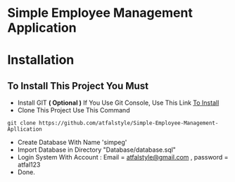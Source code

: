 # Simple Employee Management Application


# Installation

## To Install This Project You Must

- Install GIT <b>( Optional )</b> If You Use Git Console, Use This Link <a href="https://git-scm.com/"> To Install</a>
- Clone This Project Use This Command
```
git clone https://github.com/atfalstyle/Simple-Employee-Management-Apllication
```
- Create Database With Name 'simpeg'
- Import Database in Directory "Database/database.sql"
- Login System With Account : Email = atfalstyle@gmail.com , password = atfal123
- Done.